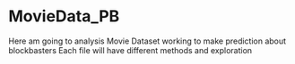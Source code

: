 # MovieData_PB
Here am going to analysis Movie Dataset 
working to make prediction about blockbasters
Each file will have different methods and exploration
